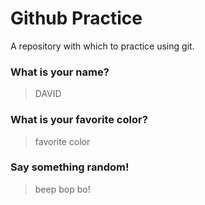 # Github Practice

A repository with which to practice using git.

### What is your name?


> DAVID



### What is your favorite color?

> favorite color

### Say something random!

> beep bop bo!
